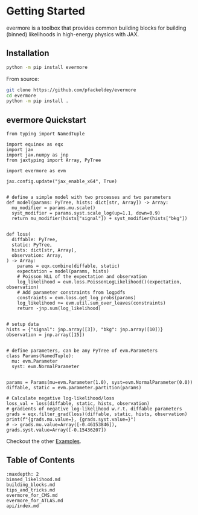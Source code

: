 # Getting Started

evermore is a toolbox that provides common building blocks for building (binned) likelihoods in high-energy physics with JAX.

## Installation

```bash
python -m pip install evermore
```

From source:

```bash
git clone https://github.com/pfackeldey/evermore
cd evermore
python -m pip install .
```


## evermore Quickstart
```{code-block} python
from typing import NamedTuple

import equinox as eqx
import jax
import jax.numpy as jnp
from jaxtyping import Array, PyTree

import evermore as evm

jax.config.update("jax_enable_x64", True)


# define a simple model with two processes and two parameters
def model(params: PyTree, hists: dict[str, Array]) -> Array:
  mu_modifier = params.mu.scale()
  syst_modifier = params.syst.scale_log(up=1.1, down=0.9)
  return mu_modifier(hists["signal"]) + syst_modifier(hists["bkg"])


def loss(
  diffable: PyTree,
  static: PyTree,
  hists: dict[str, Array],
  observation: Array,
) -> Array:
    params = eqx.combine(diffable, static)
    expectation = model(params, hists)
    # Poisson NLL of the expectation and observation
    log_likelihood = evm.loss.PoissonLogLikelihood()(expectation, observation)
    # Add parameter constraints from logpdfs
    constraints = evm.loss.get_log_probs(params)
    log_likelihood += evm.util.sum_over_leaves(constraints)
    return -jnp.sum(log_likelihood)


# setup data
hists = {"signal": jnp.array([3]), "bkg": jnp.array([10])}
observation = jnp.array([15])


# define parameters, can be any PyTree of evm.Parameters
class Params(NamedTuple):
  mu: evm.Parameter
  syst: evm.NormalParameter


params = Params(mu=evm.Parameter(1.0), syst=evm.NormalParameter(0.0))
diffable, static = evm.parameter.partition(params)

# Calculate negative log-likelihood/loss
loss_val = loss(diffable, static, hists, observation)
# gradients of negative log-likelihood w.r.t. diffable parameters
grads = eqx.filter_grad(loss)(diffable, static, hists, observation)
print(f"{grads.mu.value=}, {grads.syst.value=}")
# -> grads.mu.value=Array([-0.46153846]), grads.syst.value=Array([-0.15436207])
```

Checkout the other [Examples](https://github.com/pfackeldey/evermore/tree/main/examples).

## Table of Contents
```{toctree}
:maxdepth: 2
binned_likelihood.md
building_blocks.md
tips_and_tricks.md
evermore_for_CMS.md
evermore_for_ATLAS.md
api/index.md
```
